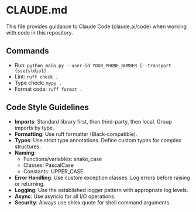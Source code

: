 # CLAUDE.md

This file provides guidance to Claude Code (claude.ai/code) when working with code in this repository.

## Commands
- Run: `python main.py --user-id YOUR_PHONE_NUMBER [--transport {sse|stdio}]`
- Lint: `ruff check .`
- Type check: `mypy .`
- Format code: `ruff format .`

## Code Style Guidelines
- **Imports**: Standard library first, then third-party, then local. Group imports by type.
- **Formatting**: Use ruff formatter (Black-compatible).
- **Types**: Use strict type annotations. Define custom types for complex structures.
- **Naming**:
  - Functions/variables: snake_case
  - Classes: PascalCase
  - Constants: UPPER_CASE
- **Error Handling**: Use custom exception classes. Log errors before raising or returning.
- **Logging**: Use the established logger pattern with appropriate log levels.
- **Async**: Use asyncio for all I/O operations.
- **Security**: Always use shlex.quote for shell command arguments.